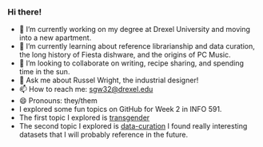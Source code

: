 ### Hi there! 

- 🔭 I’m currently working on my degree at Drexel University and moving into a new apartment.
- 🌱 I’m currently learning about reference librarianship and data curation, the long history of Fiesta dishware, and the origins of PC Music. 
- 👯 I’m looking to collaborate on writing, recipe sharing, and spending time in the sun.
- 💬 Ask me about Russel Wright, the industrial designer! 
- 📫 How to reach me: sgw32@drexel.edu
- 😄 Pronouns: they/them
- I explored some fun topics on GitHub for Week 2 in INFO 591. 
- The first topic I explored is [transgender](https://github.com/topics/transgender)
- The second topic I explored is [data-curation](https://github.com/topics/data-curation)
I found really interesting datasets that I will probably reference in the future. 
